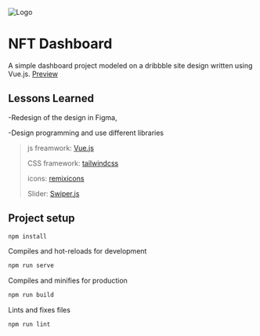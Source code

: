 
![Logo](https://cdn.dribbble.com/users/1619633/screenshots/17075196/media/28d06e123d4ce56a6e428bb474c6e8cd.png)


# NFT Dashboard

A simple dashboard project modeled on a dribbble site design written using Vue.js. [Preview](https://nft-dash-vue.vercel.app/)

    
## Lessons Learned

-Redesign of the design in Figma,

-Design programming and use different libraries

>js freamwork: [Vue.js](https://vuejs.org/)
>
>CSS framework: [tailwindcss](https://tailwindcss.com/)
>
>icons: [remixicons](https://remixicon.com/)
>
>Slider: [Swiper.js](https://swiperjs.com/)

## Project setup
```bash
npm install
```
Compiles and hot-reloads for development
```bash
npm run serve
```
Compiles and minifies for production
```bash
npm run build
```
Lints and fixes files
```bash
npm run lint
```
